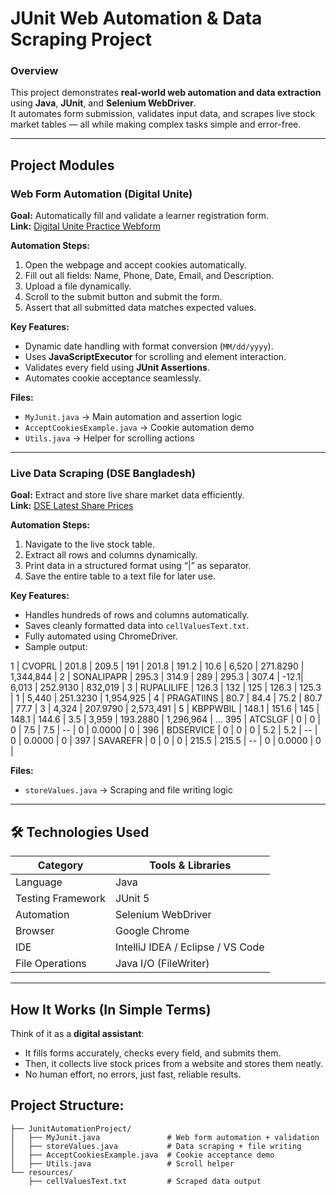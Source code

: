 # JUnit Web Automation & Data Scraping Project

### Overview
This project demonstrates **real-world web automation and data extraction** using **Java**, **JUnit**, and **Selenium WebDriver**.  
It automates form submission, validates input data, and scrapes live stock market tables — all while making complex tasks simple and error-free.

---

##  Project Modules

###  Web Form Automation (Digital Unite)
**Goal:** Automatically fill and validate a learner registration form.  
**Link:** [Digital Unite Practice Webform](https://www.digitalunite.com/practice-webform-learners)

**Automation Steps:**
1. Open the webpage and accept cookies automatically.  
2. Fill out all fields: Name, Phone, Date, Email, and Description.  
3. Upload a file dynamically.  
4. Scroll to the submit button and submit the form.  
5. Assert that all submitted data matches expected values.

**Key Features:**
- Dynamic date handling with format conversion (`MM/dd/yyyy`).  
- Uses **JavaScriptExecutor** for scrolling and element interaction.  
- Validates every field using **JUnit Assertions**.  
- Automates cookie acceptance seamlessly.  

**Files:**  
- `MyJunit.java` → Main automation and assertion logic  
- `AcceptCookiesExample.java` → Cookie automation demo  
- `Utils.java` → Helper for scrolling actions  

---

###  Live Data Scraping (DSE Bangladesh)
**Goal:** Extract and store live share market data efficiently.  
**Link:** [DSE Latest Share Prices](https://dsebd.org/latest_share_price_scroll_by_value.php)

**Automation Steps:**
1. Navigate to the live stock table.  
2. Extract all rows and columns dynamically.  
3. Print data in a structured format using “|” as separator.  
4. Save the entire table to a text file for later use.

**Key Features:**
- Handles hundreds of rows and columns automatically.  
- Saves cleanly formatted data into `cellValuesText.txt`.  
- Fully automated using ChromeDriver.  
- Sample output:


1 | CVOPRL      | 201.8 | 209.5 | 191   | 201.8 | 191.2 | 10.6 | 6,520     | 271.8290 | 1,344,844 |
2 | SONALIPAPR  | 295.3 | 314.9 | 289   | 295.3 | 307.4 | -12.1| 6,013     | 252.9130 | 832,019   |
3 | RUPALILIFE  | 126.3 | 132   | 125   | 126.3 | 125.3 | 1    | 5,440     | 251.3230 | 1,954,925 |
4 | PRAGATIINS  | 80.7  | 84.4  | 75.2  | 80.7  | 77.7  | 3    | 4,324     | 207.9790 | 2,573,491 |
5 | KBPPWBIL    | 148.1 | 151.6 | 145   | 148.1 | 144.6 | 3.5  | 3,959     | 193.2880 | 1,296,964 |
...
395 | ATCSLGF    | 0     | 0     | 0     | 7.5   | 7.5   | --   | 0         | 0.0000   | 0         |
396 | BDSERVICE  | 0     | 0     | 0     | 5.2   | 5.2   | --   | 0         | 0.0000   | 0         |
397 | SAVAREFR   | 0     | 0     | 0     | 215.5 | 215.5 | --   | 0         | 0.0000   | 0         |




**Files:**  
- `storeValues.java` → Scraping and file writing logic  

---

## 🛠 Technologies Used
| Category | Tools & Libraries |
|----------|------------------|
| Language | Java |
| Testing Framework | JUnit 5 |
| Automation | Selenium WebDriver |
| Browser | Google Chrome |
| IDE | IntelliJ IDEA / Eclipse / VS Code |
| File Operations | Java I/O (FileWriter) |

---
##  How It Works (In Simple Terms)
Think of it as a **digital assistant**:  
- It fills forms accurately, checks every field, and submits them.  
- Then, it collects live stock prices from a website and stores them neatly.  
- No human effort, no errors, just fast, reliable results.

## **Project Structure:**  
```text
├── JunitAutomationProject/
│   ├── MyJunit.java               # Web form automation + validation
│   ├── storeValues.java           # Data scraping + file writing
│   ├── AcceptCookiesExample.java  # Cookie acceptance demo
│   ├── Utils.java                 # Scroll helper
└── resources/
    ├── cellValuesText.txt         # Scraped data output





